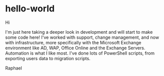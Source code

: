 # hello-world

Hi

I'm just here taking a deeper look in development and will start to make some code here!
I've worked with support, change management, and now with infrastructure, more specifically with the Microsoft Exchange environment like AD, WAP, Office Online and the Exchange Servers. Automation is what I like most. I've done lots of PowerShell scripts, from exporting users data to migration scripts.

Raphael
